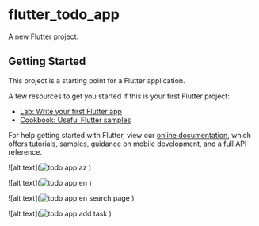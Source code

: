 # flutter_todo_app

A new Flutter project.

## Getting Started

This project is a starting point for a Flutter application.

A few resources to get you started if this is your first Flutter project:

- [Lab: Write your first Flutter app](https://flutter.dev/docs/get-started/codelab)
- [Cookbook: Useful Flutter samples](https://flutter.dev/docs/cookbook)

For help getting started with Flutter, view our
[online documentation](https://flutter.dev/docs), which offers tutorials,
samples, guidance on mobile development, and a full API reference.

![alt text](![todo app az](https://user-images.githubusercontent.com/91878561/190125225-f388e58b-95f3-45a2-b83c-43fbdb480cb2.jpg)
)

![alt text](![todo app en](https://user-images.githubusercontent.com/91878561/190125587-bcadf196-286b-45e3-acd9-755417a98207.jpg)
) 

![alt text](![todo app en search page](https://user-images.githubusercontent.com/91878561/190126963-f65e2a53-cc45-48b6-8bf9-40965b89e91f.jpg)
)

![alt text](![todo app add task ](https://user-images.githubusercontent.com/91878561/190127138-54bddd95-083e-4206-88d5-fbd1d716ed0a.jpg)
)
